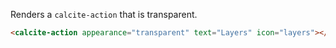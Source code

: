 Renders a `calcite-action` that is transparent.

```html
<calcite-action appearance="transparent" text="Layers" icon="layers"></calcite-action>
```
